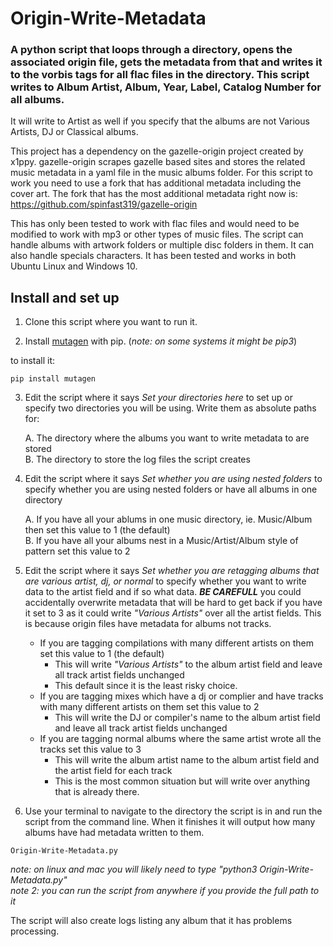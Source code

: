 # Origin-Write-Metadata
### A python script that loops through a directory, opens the associated origin file, gets the metadata from that and writes it to the vorbis tags for all flac files in the directory. This script writes to Album Artist, Album, Year, Label, Catalog Number for all albums.

It will write to Artist as well if you specify that the albums are not Various Artists, DJ or Classical albums.

This project has a dependency on the gazelle-origin project created by x1ppy. gazelle-origin scrapes gazelle based sites and stores the related music metadata in a yaml file in the music albums folder. For this script to work you need to use a fork that has additional metadata including the cover art. The fork that has the most additional metadata right now is: https://github.com/spinfast319/gazelle-origin

This has only been tested to work with flac files and would need to be modified to work with mp3 or other types of music files. The script can handle albums with artwork folders or multiple disc folders in them. It can also handle specials characters. It has been tested and works in both Ubuntu Linux and Windows 10.

## Install and set up
1) Clone this script where you want to run it.

2) Install [mutagen](https://pypi.org/project/mutagen/) with pip. (_note: on some systems it might be pip3_) 

to install it:

```
pip install mutagen
```

3) Edit the script where it says _Set your directories here_ to set up or specify two directories you will be using. Write them as absolute paths for:

    A. The directory where the albums you want to write metadata to are stored  
    B. The directory to store the log files the script creates  

4) Edit the script where it says _Set whether you are using nested folders_ to specify whether you are using nested folders or have all albums in one directory 

    A. If you have all your ablums in one music directory, ie. Music/Album then set this value to 1 (the default)  
    B. If you have all your albums nest in a Music/Artist/Album style of pattern set this value to 2  

5) Edit the script where it says _Set whether you are retagging albums that are various artist, dj, or normal_ to specify whether you want to write data to the artist field and if so what data. ***BE CAREFULL*** you could accidentally overwrite metadata that will be hard to get back if you have it set to 3 as it could write _"Various Artists"_ over all the artist fields.  This is because origin files have metadata for albums not tracks.

    - If you are tagging compilations with many different artists on them set this value to 1 (the default)
      - This will write _"Various Artists"_ to the album artist field and leave all track artist fields unchanged   
      - This default since it is the least risky choice.   
    - If you are tagging mixes which have a dj or complier and have tracks with many different artists on them set this value to 2
      - This will write the DJ or compiler's name to the album artist field and leave all track artist fields unchanged     
    - If you are tagging normal albums where the same artist wrote all the tracks set this value to 3
      - This will write the album artist name to the album artist field and the artist field for each track
      - This is the most common situation but will write over anything that is already there. 

6) Use your terminal to navigate to the directory the script is in and run the script from the command line.  When it finishes it will output how many albums have had metadata written to them.

```
Origin-Write-Metadata.py
```

_note: on linux and mac you will likely need to type "python3 Origin-Write-Metadata.py"_  
_note 2: you can run the script from anywhere if you provide the full path to it_

The script will also create logs listing any album that it has problems processing.  


